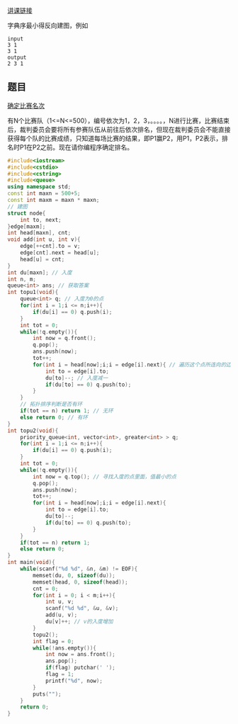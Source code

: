 [讲课链接](https://www.bilibili.com/video/BV1nG4y127hs/?spm_id_from=333.999.0.0&vd_source=57a1e2bae1f3574849d8f90b75cb25a2)

字典序最小得反向建图，例如
```
input
3 1
3 1
output
2 3 1
```
## 题目
[确定比赛名次](https://vjudge.net/contest/502874#problem/A)

有N个比赛队（1<=N<=500），编号依次为1，2，3，。。。。，N进行比赛，比赛结束后，裁判委员会要将所有参赛队伍从前往后依次排名，但现在裁判委员会不能直接获得每个队的比赛成绩，只知道每场比赛的结果，即P1赢P2，用P1，P2表示，排名时P1在P2之前。现在请你编程序确定排名。 

```c++
#include<iostream>
#include<cstdio>
#include<cstring>
#include<queue>
using namespace std;
const int maxn = 500+5;
const int maxm = maxn * maxn;
// 建图
struct node{
    int to, next;
}edge[maxm];
int head[maxn], cnt;
void add(int u, int v){
    edge[++cnt].to = v;
    edge[cnt].next = head[u];
    head[u] = cnt;
}
int du[maxn]; // 入度
int n, m;
queue<int> ans; // 获取答案
int topu1(void){
    queue<int> q; // 入度为0的点
    for(int i = 1;i <= n;i++){
        if(du[i] == 0) q.push(i);
    }
    int tot = 0;
    while(!q.empty()){
        int now = q.front();
        q.pop();
        ans.push(now);
        tot++;
        for(int i = head[now];i;i = edge[i].next){ // 遍历这个点所连向的边，把这条边删掉
            int to = edge[i].to;
            du[to]--; // 入度减一
            if(du[to] == 0) q.push(to);
        }
    }
    // 拓扑排序判断是否有环
    if(tot == n) return 1; // 无环
    else return 0; // 有环
}
int topu2(void){
    priority_queue<int, vector<int>, greater<int> > q;
    for(int i = 1;i <= n;i++){
        if(du[i] == 0) q.push(i);
    }
    int tot = 0;
    while(!q.empty()){
        int now = q.top(); // 寻找入度的点里面，值最小的点
        q.pop();
        ans.push(now);
        tot++;
        for(int i = head[now];i;i = edge[i].next){
            int to = edge[i].to;
            du[to]--;
            if(du[to] == 0) q.push(to);
        }
    }
    if(tot == n) return 1;
    else return 0;
}
int main(void){
    while(scanf("%d %d", &n, &m) != EOF){
        memset(du, 0, sizeof(du));
        memset(head, 0, sizeof(head));
        cnt = 0;
        for(int i = 0; i < m;i++){
            int u, v;
            scanf("%d %d", &u, &v);
            add(u, v);
            du[v]++; // v的入度增加
        }
        topu2();
        int flag = 0;
        while(!ans.empty()){
            int now = ans.front();
            ans.pop();
            if(flag) putchar(' ');
            flag = 1;
            printf("%d", now);
        }
        puts("");
    }
    return 0;
}
```

